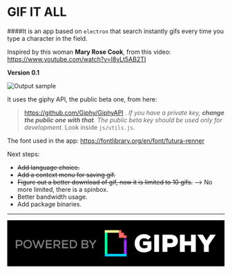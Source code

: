 GIF IT ALL
==========

####It is an app based on `electron` that search instantly gifs every time you type a character in the field.

Inspired by this woman **Mary Rose Cook**, from this video:
https://www.youtube.com/watch?v=I8vLt5AB2TI

**Version 0.1**

![Output sample](https://raw.githubusercontent.com/cbarGit/GIA/master/img/sample.gif)

It uses the giphy API, the public beta one, from here:
> https://github.com/Giphy/GiphyAPI .
*If you have a private key, **change the public one with that**. The public beta key should be used only for development.*
Look inside `js/utils.js`.

The font used in the app:
https://fontlibrary.org/en/font/futura-renner

Next steps:
- ~~Add language choice.~~
- ~~Add a context menu for saving gif.~~
- ~~Figure out a better download of gif, now it is limited to 10 gifs.~~ --> No more limited, there is a spinbox.
- Better bandwidth usage.
- Add package binaries.

-----------------------------------------------------------------------------
![alt tag](https://raw.githubusercontent.com/cbarGit/GIA/master/img/logo.png)
